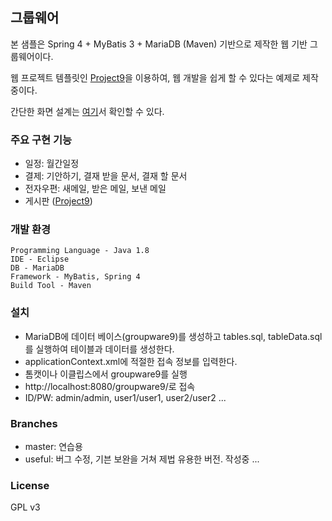 ## 그룹웨어 ##
본 샘플은 Spring 4 + MyBatis 3 + MariaDB (Maven) 기반으로  제작한 웹 기반 그룹웨어이다.

웹 프로젝트 템플릿인 [Project9](https://github.com/gujc71/project9/)을 이용하여, 웹 개발을 쉽게 할 수 있다는 예제로 제작 중이다. 

간단한 화면 설계는 [여기](https://docs.google.com/presentation/d/1QcCr2WwDNhcEbF3v9Kr_KQGe0ohOSXVOW_gneKO7VBw/edit#slide=id.p)서 확인할 수 있다.

### 주요 구현 기능 ###
- 일정: 월간일정
- 결제: 기안하기, 결재 받을 문서, 결재 할 문서
- 전자우편: 새메일, 받은 메일, 보낸 메일
- 게시판 ([Project9](https://github.com/gujc71/project9/))

### 개발 환경 ###
    Programming Language - Java 1.8
    IDE - Eclipse
    DB - MariaDB 
    Framework - MyBatis, Spring 4
    Build Tool - Maven

### 설치 ###
- MariaDB에 데이터 베이스(groupware9)를 생성하고 tables.sql, tableData.sql를 실행하여 테이블과 데이터를 생성한다.
- applicationContext.xml에 적절한 접속 정보를 입력한다.
- 톰캣이나 이클립스에서 groupware9를 실행
- http://localhost:8080/groupware9/로 접속
- ID/PW: admin/admin, user1/user1, user2/user2 ...

### Branches ###
- master: 연습용
- useful: 버그 수정, 기븐 보완을 거쳐 제법 유용한 버전. 작성중 ...

### License ###
GPL v3
  
  